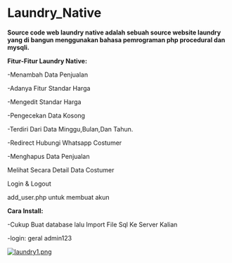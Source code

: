 # Laundry_Native
<b>Source code web laundry native adalah sebuah source website laundry yang di bangun menggunakan bahasa pemrograman php procedural dan mysqli.</b>
<p><b>Fitur-Fitur Laundry Native:</b></p>
<p>-Menambah Data Penjualan</p>
<p>-Adanya Fitur Standar Harga</p>
<p>-Mengedit Standar Harga</p>
<p>-Pengecekan Data Kosong</p>
<p>-Terdiri Dari Data Minggu,Bulan,Dan Tahun.</p>
<p>-Redirect Hubungi Whatsapp Costumer</p>
<p>-Menghapus Data Penjualan</p>
<p>Melihat Secara Detail Data Costumer</p>
<p>Login & Logout</p>
<p>add_user.php untuk membuat akun</p>

<b>Cara Install:</b>
<p>-Cukup Buat database lalu Import File Sql Ke Server Kalian</p>
<p>-login: geral admin123</p>

[![laundry1.png](https://i.postimg.cc/1zBRYmRS/laundry1.png)](https://postimg.cc/DWWKSKbp)
